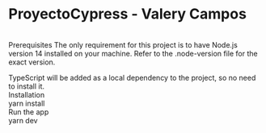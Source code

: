 # ProyectoCypress - Valery Campos
<br/>
Prerequisites
The only requirement for this project is to have Node.js version 14 installed on your machine. Refer to the .node-version file for the exact version.

TypeScript will be added as a local dependency to the project, so no need to install it.
<br/>
Installation
<br/>
yarn install
<br/>
Run the app
<br/>
yarn dev

